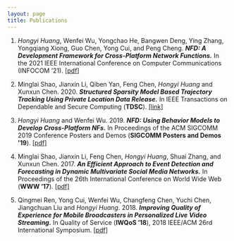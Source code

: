 ```yaml
---
layout: page
title: Publications
---
```

1. *Hongyi Huang*, Wenfei Wu, Yongchao He, Bangwen Deng, Ying Zhang, Yongqiang Xiong, Guo Chen, Yong Cui, and Peng Cheng. ***NFD: A Development Framework for Cross-Platform Network Functions.*** In the 2021 IEEE International Conference on Computer Communications (INFOCOM ’21). [[pdf]]({{https://hongyi-huang.github.io}}/files/NFD.pdf)

2. Minglai Shao, Jianxin Li, Qiben Yan, Feng Chen, *Hongyi Huang* and Xunxun Chen. 2020. ***Structured Sparsity Model Based Trajectory Tracking Using Private Location Data Release.*** In IEEE Transactions on Dependable and Secure Computing (**TDSC**). [[link]](https://ieeexplore.ieee.org/document/8986753)

3. *Hongyi Huang* and Wenfei Wu. 2019. ***NFD: Using Behavior Models to Develop Cross-Platform NFs.*** In Proceedings of the ACM SIGCOMM 2019 Conference Posters and Demos (**SIGCOMM Posters and Demos '19**).  [[pdf]]({{https://hongyi-huang.github.io}}/files/NFD_sigcomm19.pdf)

4. Minglai Shao, Jianxin Li, Feng Chen, *Hongyi Huang*, Shuai Zhang, and Xunxun Chen. 2017. ***An Efficient Approach to Event Detection and Forecasting in Dynamic Multivariate Social Media Networks.*** In Proceedings of the 26th International Conference on World Wide Web (**WWW ’17**).  [[pdf]]({{https://hongyi-huang.github.io}}/files/DMGraphScan.pdf)

5. Qingmei Ren, Yong Cui, Wenfei Wu, Changfeng Chen, Yuchi Chen, Jiangchuan Liu and *Hongyi Huang*. 2018. ***Improving Quality of Experience for Mobile Broadcasters in Personalized Live Video Streaming.*** In Quality of Service (**IWQoS ’18**), 2018 IEEE/ACM 26rd International Symposium. [[pdf]]({{https://hongyi-huang.github.io}}/files/GVBR.pdf)

   <br/>

